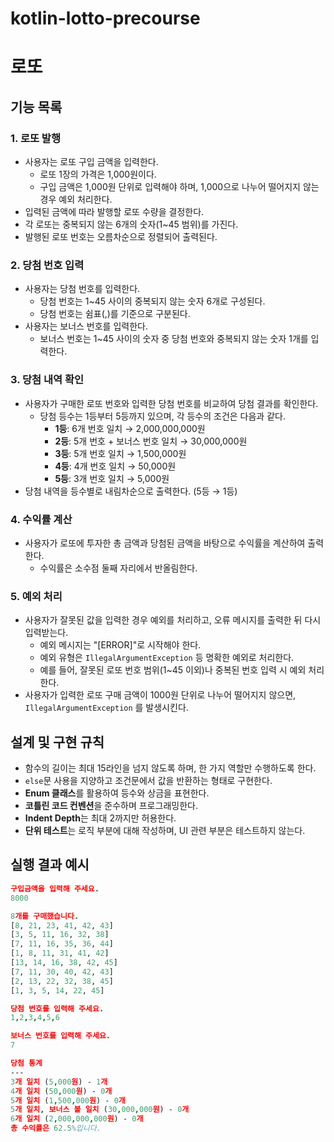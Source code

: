 # kotlin-lotto-precourse
# **로또**

## **기능 목록**

### **1. 로또 발행**

- 사용자는 로또 구입 금액을 입력한다.
    - 로또 1장의 가격은 1,000원이다.
    - 구입 금액은 1,000원 단위로 입력해야 하며, 1,000으로 나누어 떨어지지 않는 경우 예외 처리한다.
- 입력된 금액에 따라 발행할 로또 수량을 결정한다.
- 각 로또는 중복되지 않는 6개의 숫자(1~45 범위)를 가진다.
- 발행된 로또 번호는 오름차순으로 정렬되어 출력된다.

### **2. 당첨 번호 입력**

- 사용자는 당첨 번호를 입력한다.
    - 당첨 번호는 1~45 사이의 중복되지 않는 숫자 6개로 구성된다.
    - 당첨 번호는 쉼표(,)를 기준으로 구분된다.
- 사용자는 보너스 번호를 입력한다.
    - 보너스 번호는 1~45 사이의 숫자 중 당첨 번호와 중복되지 않는 숫자 1개를 입력한다.

### **3. 당첨 내역 확인**

- 사용자가 구매한 로또 번호와 입력한 당첨 번호를 비교하여 당첨 결과를 확인한다.
    - 당첨 등수는 1등부터 5등까지 있으며, 각 등수의 조건은 다음과 같다.
        - **1등**: 6개 번호 일치 → 2,000,000,000원
        - **2등**: 5개 번호 + 보너스 번호 일치 → 30,000,000원
        - **3등**: 5개 번호 일치 → 1,500,000원
        - **4등**: 4개 번호 일치 → 50,000원
        - **5등**: 3개 번호 일치 → 5,000원
- 당첨 내역을 등수별로 내림차순으로 출력한다. (5등 → 1등)

### **4. 수익률 계산**

- 사용자가 로또에 투자한 총 금액과 당첨된 금액을 바탕으로 수익률을 계산하여 출력한다.
    - 수익률은 소수점 둘째 자리에서 반올림한다.

### **5. 예외 처리**

- 사용자가 잘못된 값을 입력한 경우 예외를 처리하고, 오류 메시지를 출력한 뒤 다시 입력받는다.
    - 예외 메시지는 "[ERROR]"로 시작해야 한다.
    - 예외 유형은 `IllegalArgumentException` 등 명확한 예외로 처리한다.
    - 예를 들어, 잘못된 로또 번호 범위(1~45 이외)나 중복된 번호 입력 시 예외 처리한다.
- 사용자가 입력한 로또 구매 금액이 1000원 단위로 나누어 떨어지지 않으면, `IllegalArgumentException` 를 발생시킨다.

## **설계 및 구현 규칙**

- 함수의 길이는 최대 15라인을 넘지 않도록 하며, 한 가지 역할만 수행하도록 한다.
- `else`문 사용을 지양하고 조건문에서 값을 반환하는 형태로 구현한다.
- **Enum 클래스**를 활용하여 등수와 상금을 표현한다.
- **코틀린 코드 컨벤션**을 준수하며 프로그래밍한다.
- **Indent Depth**는 최대 2까지만 허용한다.
- **단위 테스트**는 로직 부분에 대해 작성하며, UI 관련 부분은 테스트하지 않는다.

## **실행 결과 예시**

```prolog
구입금액을 입력해 주세요.
8000

8개를 구매했습니다.
[8, 21, 23, 41, 42, 43]
[3, 5, 11, 16, 32, 38]
[7, 11, 16, 35, 36, 44]
[1, 8, 11, 31, 41, 42]
[13, 14, 16, 38, 42, 45]
[7, 11, 30, 40, 42, 43]
[2, 13, 22, 32, 38, 45]
[1, 3, 5, 14, 22, 45]

당첨 번호를 입력해 주세요.
1,2,3,4,5,6

보너스 번호를 입력해 주세요.
7

당첨 통계
---
3개 일치 (5,000원) - 1개
4개 일치 (50,000원) - 0개
5개 일치 (1,500,000원) - 0개
5개 일치, 보너스 볼 일치 (30,000,000원) - 0개
6개 일치 (2,000,000,000원) - 0개
총 수익률은 62.5%입니다.

```